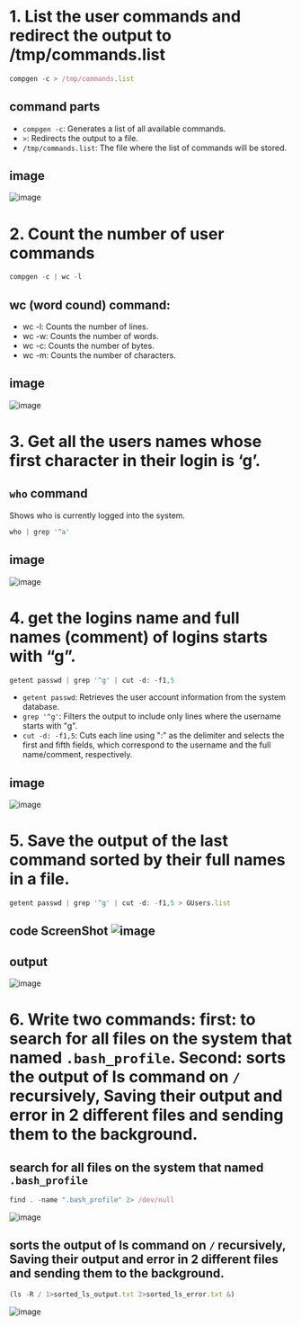 # 1. List the user commands and redirect the output to /tmp/commands.list
```javascript
compgen -c > /tmp/commands.list
```
## command parts
* `compgen -c`: Generates a list of all available commands.
* `>`: Redirects the output to a file.
* `/tmp/commands.list`: The file where the list of commands will be stored.
## image
![image](https://github.com/Andrew-Adel/DevOps_Lab1/assets/60392594/034b0a2c-5d88-4d02-a5a4-aa02f283ba07)

# 2. Count the number of user commands
```javascript
compgen -c | wc -l
```
## wc (word cound) command:
* wc -l: Counts the number of lines.
* wc -w: Counts the number of words.
* wc -c: Counts the number of bytes.
* wc -m: Counts the number of characters.
## image
![image](https://github.com/Andrew-Adel/DevOps_Lab1/assets/60392594/e3ea7843-5c95-4cbf-8aef-8eb8346184a4)

# 3. Get all the users names whose first character in their login is ‘g’.
## `who` command
Shows who is currently logged into the system.
```javascript
who | grep '^a'
```
## image
![image](https://github.com/Andrew-Adel/DevOps_Lab1/assets/60392594/6a82f9de-ff6c-492f-8f33-578ea1ec1318)

# 4. get the logins name and full names (comment) of logins starts with “g”.
```javascript
getent passwd | grep '^g' | cut -d: -f1,5
```
* `getent passwd`: Retrieves the user account information from the system database.
* `grep '^g'`: Filters the output to include only lines where the username starts with "g".
* `cut -d: -f1,5`: Cuts each line using ":" as the delimiter and selects the first and fifth fields, which correspond to the username and the full name/comment, respectively.

## image
![image](https://github.com/Andrew-Adel/DevOps_Lab1/assets/60392594/2cfed957-8d38-4a2b-b540-35b0d7c28b41)

# 5. Save the output of the last command sorted by their full names in a file.
```javascript
getent passwd | grep '^g' | cut -d: -f1,5 > GUsers.list
```
## code ScreenShot ![image](https://github.com/Andrew-Adel/DevOps_Lab1/assets/60392594/bb901b45-c590-4375-ad9f-4839246842af)
## output
![image](https://github.com/Andrew-Adel/DevOps_Lab1/assets/60392594/d013b863-916d-4c28-ab02-d8bc327dd813)

# 6. Write two commands: first: to search for all files on the system that named `.bash_profile`. Second: sorts the output of ls command on `/` recursively, Saving their output and error in 2 different files and sending them to the background.
## search for all files on the system that named `.bash_profile`
```javascript
find . -name ".bash_profile" 2> /dev/null
```
![image](https://github.com/Andrew-Adel/DevOps_Lab1/assets/60392594/618dbcab-e71b-4016-9a5c-1cfa18f11873)
## sorts the output of ls command on `/` recursively, Saving their output and error in 2 different files and sending them to the background.
```javascript
(ls -R / 1>sorted_ls_output.txt 2>sorted_ls_error.txt &)
```
![image](https://github.com/Andrew-Adel/DevOps_Lab1/assets/60392594/699d4cae-72f9-4a03-96fa-866a079b8ce5)
